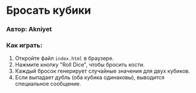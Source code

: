 # Бросать кубики
### Автор: Akniyet

### Как играть:
1. Откройте файл `index.html` в браузере.
2. Нажмите кнопку "Roll Dice", чтобы бросить кости.
3. Каждый бросок генерирует случайные значения для двух кубиков.
4. Если выпадает дубль (оба кубика одинаковы), выводится специальное сообщение.
